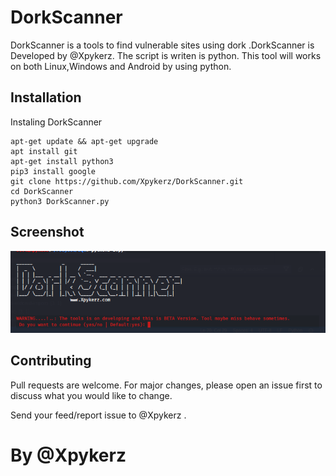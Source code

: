 # DorkScanner 

 DorkScanner is a tools to find vulnerable sites using dork .DorkScanner is Developed by @Xpykerz. The script is writen is python. This tool will works on both Linux,Windows and Android by using python.
 

## Installation

Instaling DorkScanner


```
apt-get update && apt-get upgrade
apt install git
apt-get install python3
pip3 install google
git clone https://github.com/Xpykerz/DorkScanner.git
cd DorkScanner
python3 DorkScanner.py
```

## Screenshot
![image](https://github.com/Xpykerz/DorkScanner/blob/master/Screenshot.png)

## Contributing


Pull requests are welcome. For major changes, please open an issue first to discuss what you would like to change.

Send your feed/report issue to @Xpykerz .

# By @Xpykerz
